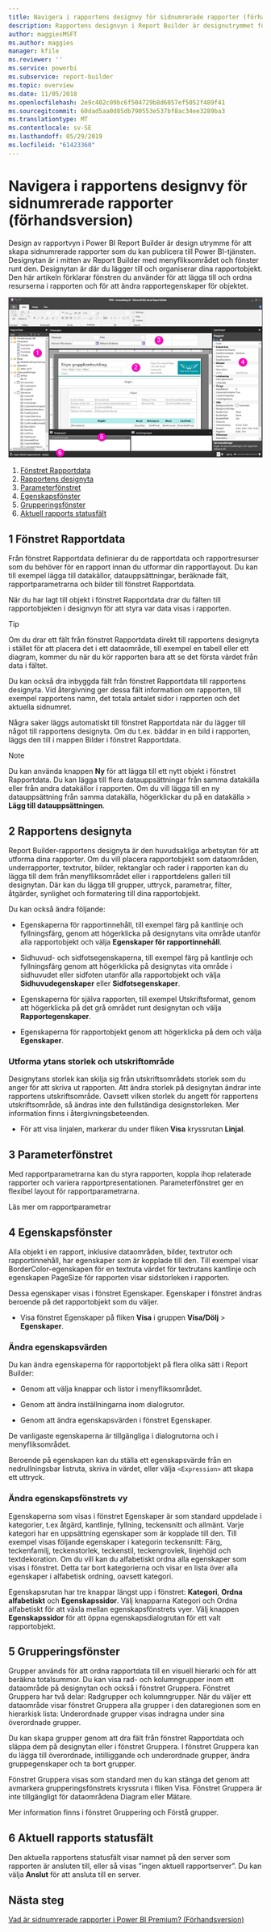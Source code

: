 ```yaml
---
title: Navigera i rapportens designvy för sidnumrerade rapporter (förhandsversion)
description: Rapportens designvyn i Report Builder är designutrymmet för att skapa sidnumrerade rapporter som du kan publicera i Power BI-tjänsten.
author: maggiesMSFT
ms.author: maggies
manager: kfile
ms.reviewer: ''
ms.service: powerbi
ms.subservice: report-builder
ms.topic: overview
ms.date: 11/05/2018
ms.openlocfilehash: 2e9c402c09bc6f504729b8d6057ef5052f489f41
ms.sourcegitcommit: 60dad5aa0d85db790553e537bf8ac34ee3289ba3
ms.translationtype: MT
ms.contentlocale: sv-SE
ms.lasthandoff: 05/29/2019
ms.locfileid: "61423360"
---
```

# <a name="getting-around-in-report-design-view-for-paginated-reports-preview"></a>Navigera i rapportens designvy för sidnumrerade rapporter (förhandsversion)

Design av rapportvyn i Power BI Report Builder är design utrymme för att skapa sidnumrerade rapporter som du kan publicera till Power BI-tjänsten. Designytan är i mitten av Report Builder med menyfliksområdet och fönster runt den. Designytan är där du lägger till och organiserar dina rapportobjekt. Den här artikeln förklarar fönstren du använder för att lägga till och ordna resurserna i rapporten och för att ändra rapportegenskaper för objektet.  

![Rapportens designvyn i Report Builder](media/paginated-reports-report-design-view/power-bi-paginated-report-design-view.png)

1. [Fönstret Rapportdata](#1-report-data-pane) 
2. [Rapportens designyta](#2-report-design-surface)  
3. [Parameterfönstret](#3-parameters-pane) 
4. [Egenskapsfönster](#4-properties-pane) 
5. [Grupperingsfönster](#5-grouping-pane) 
6. [Aktuell rapports statusfält](#6-current-report-status-bar)  
  
## <a name="1-report-data-pane"></a>1 Fönstret Rapportdata  
 Från fönstret Rapportdata definierar du de rapportdata och rapportresurser som du behöver för en rapport innan du utformar din rapportlayout. Du kan till exempel lägga till datakällor, datauppsättningar, beräknade fält, rapportparametrarna och bilder till fönstret Rapportdata.  
  
 När du har lagt till objekt i fönstret Rapportdata drar du fälten till rapportobjekten i designvyn för att styra var data visas i rapporten.  
  
> [!TIP]  
>  Om du drar ett fält från fönstret Rapportdata direkt till rapportens designyta i stället för att placera det i ett dataområde, till exempel en tabell eller ett diagram, kommer du när du kör rapporten bara att se det första värdet från data i fältet.  
  
 Du kan också dra inbyggda fält från fönstret Rapportdata till rapportens designyta. Vid återgivning ger dessa fält information om rapporten, till exempel rapportens namn, det totala antalet sidor i rapporten och det aktuella sidnumret.  
  
 Några saker läggs automatiskt till fönstret Rapportdata när du lägger till något till rapportens designyta. Om du t.ex. bäddar in en bild i rapporten, läggs den till i mappen Bilder i fönstret Rapportdata.  
  
> [!NOTE]  
>  Du kan använda knappen **Ny** för att lägga till ett nytt objekt i fönstret Rapportdata. Du kan lägga till flera datauppsättningar från samma datakälla eller från andra datakällor i rapporten. Om du vill lägga till en ny datauppsättning från samma datakälla, högerklickar du på en datakälla > **Lägg till datauppsättningen**.  
  
## <a name="2-report-design-surface"></a>2 Rapportens designyta  
 Report Builder-rapportens designyta är den huvudsakliga arbetsytan för att utforma dina rapporter. Om du vill placera rapportobjekt som dataområden, underrapporter, textrutor, bilder, rektanglar och rader i rapporten kan du lägga till dem från menyfliksområdet eller i rapportdelens galleri till designytan. Där kan du lägga till grupper, uttryck, parametrar, filter, åtgärder, synlighet och formatering till dina rapportobjekt.  
  
 Du kan också ändra följande:  
  
-   Egenskaperna för rapportinnehåll, till exempel färg på kantlinje och fyllningsfärg, genom att högerklicka på designytans vita område utanför alla rapportobjekt och välja **Egenskaper för rapportinnehåll**.  
  
-   Sidhuvud- och sidfotsegenskaperna, till exempel färg på kantlinje och fyllningsfärg genom att högerklicka på designytas vita område i sidhuvudet eller sidfoten utanför alla rapportobjekt och välja **Sidhuvudegenskaper** eller **Sidfotsegenskaper**.  
  
-   Egenskaperna för själva rapporten, till exempel Utskriftsformat, genom att högerklicka på det grå området runt designytan och välja **Rapportegenskaper**.  
  
-   Egenskaperna för rapportobjekt genom att högerklicka på dem och välja **Egenskaper**.  
  
### <a name="design-surface-size-and-print-area"></a>Utforma ytans storlek och utskriftområde  
Designytans storlek kan skilja sig från utskriftsområdets storlek som du anger för att skriva ut rapporten. Att ändra storlek på designytan ändrar inte rapportens utskriftsområde. Oavsett vilken storlek du angett för rapportens utskriftsområde, så ändras inte den fullständiga designstorleken. Mer information finns i återgivningsbeteenden. 
  
- För att visa linjalen, markerar du under fliken **Visa** kryssrutan **Linjal**.  
  
## <a name="3-parameters-pane"></a>3 Parameterfönstret  
 Med rapportparametrarna kan du styra rapporten, koppla ihop relaterade rapporter och variera rapportpresentationen. Parameterfönstret ger en flexibel layout för rapportparametrarna.  
  
 Läs mer om rapportparametrar   
  
## <a name="4-properties-pane"></a>4 Egenskapsfönster
 Alla objekt i en rapport, inklusive dataområden, bilder, textrutor och rapportinnehåll, har egenskaper som är kopplade till den. Till exempel visar BorderColor-egenskapen för en textruta värdet för textrutans kantlinje och egenskapen PageSize för rapporten visar sidstorleken i rapporten.  
  
 Dessa egenskaper visas i fönstret Egenskaper. Egenskaper i fönstret ändras beroende på det rapportobjekt som du väljer.  
  
- Visa fönstret Egenskaper på fliken **Visa** i gruppen **Visa/Dölj** > **Egenskaper**.  
  
### <a name="changing-property-values"></a>Ändra egenskapsvärden  
 Du kan ändra egenskaperna för rapportobjekt på flera olika sätt i Report Builder:  
  
-   Genom att välja knappar och listor i menyfliksområdet.  
  
-   Genom att ändra inställningarna inom dialogrutor.  
  
-   Genom att ändra egenskapsvärden i fönstret Egenskaper.  
  
 De vanligaste egenskaperna är tillgängliga i dialogrutorna och i menyfliksområdet.  
  
 Beroende på egenskapen kan du ställa ett egenskapsvärde från en nedrullningsbar listruta, skriva in värdet, eller välja `<Expression>` att skapa ett uttryck.  
  
### <a name="changing-the-properties-pane-view"></a>Ändra egenskapsfönstrets vy  
 Egenskaperna som visas i fönstret Egenskaper är som standard uppdelade i kategorier, t.ex åtgärd, kantlinje, fyllning, teckensnitt och allmänt. Varje kategori har en uppsättning egenskaper som är kopplade till den. Till exempel visas följande egenskaper i kategorin teckensnitt: Färg, teckenfamilj, teckenstorlek, teckenstil, teckengrovlek, linjehöjd och textdekoration. Om du vill kan du alfabetiskt ordna alla egenskaper som visas i fönstret. Detta tar bort kategorierna och visar en lista över alla egenskaper i alfabetisk ordning, oavsett kategori.  
  
 Egenskapsrutan har tre knappar längst upp i fönstret: **Kategori**, **Ordna alfabetiskt** och **Egenskapssidor**. Välj knapparna Kategori och Ordna alfabetiskt för att växla mellan egenskapsfönstrets vyer. Välj knappen **Egenskapssidor** för att öppna egenskapsdialogrutan för ett valt rapportobjekt.  
  
  
## <a name="5-grouping-pane"></a>5 Grupperingsfönster

 Grupper används för att ordna rapportdata till en visuell hierarki och för att beräkna totalsummor. Du kan visa rad- och kolumngrupper inom ett dataområde på designytan och också i fönstret Gruppera. Fönstret Gruppera har två delar: Radgrupper och kolumngrupper. När du väljer ett dataområde visar fönstret Gruppera alla grupper i den dataregionen som en hierarkisk lista: Underordnade grupper visas indragna under sina överordnade grupper.  
  
 Du kan skapa grupper genom att dra fält från fönstret Rapportdata och släppa dem på designytan eller i fönstret Gruppera. I fönstret Gruppera kan du lägga till överordnade, intilliggande och underordnade grupper, ändra gruppegenskaper och ta bort grupper.  
  
 Fönstret Gruppera visas som standard men du kan stänga det genom att avmarkera grupperingsfönstrets kryssruta i fliken Visa. Fönstret Gruppera är inte tillgängligt för dataområdena Diagram eller Mätare.  
  
 Mer information finns i fönstret Gruppering och Förstå grupper.  
  
## <a name="6-current-report-status-bar"></a>6 Aktuell rapports statusfält

Den aktuella rapportens statusfält visar namnet på den server som rapporten är ansluten till, eller så visas ”ingen aktuell rapportserver”. Du kan välja **Anslut** för att ansluta till en server.

## <a name="next-steps"></a>Nästa steg

[Vad är sidnumrerade rapporter i Power BI Premium? (Förhandsversion)](paginated-reports-report-builder-power-bi.md) 

  
  

